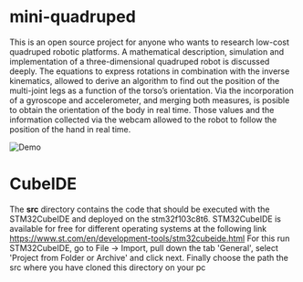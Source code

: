 # mini-quadruped

This is an open source project for anyone who wants to research low-cost quadruped robotic platforms. 
A mathematical description, simulation and implementation of a three-dimensional quadruped robot is discussed 
deeply. The equations to express rotations in combination with the inverse kinematics, allowed to 
derive an algorithm to find out the position of the multi-joint legs as a function of the torso’s orientation. 
Via the incorporation of a gyroscope and accelerometer, and merging both measures, is posible to obtain the orientation 
of the body in real time. Those values and the information collected via the webcam allowed to the robot to 
follow the position of the hand in real time.

   ![Demo](https://media.giphy.com/media/i7qEreajtPtJEAiz5Z/giphy-downsized-large.gif)

# CubeIDE

The **src** directory contains the code that should be executed with the STM32CubeIDE and deployed on the stm32f103c8t6. 
STM32CubeIDE is available for free for different operating systems at the following link https://www.st.com/en/development-tools/stm32cubeide.html
For this run STM32CubeIDE, go to File -> Import, pull down the tab 'General', select 'Project from Folder or Archive' and click next. 
Finally choose the path the src where you have cloned this directory on your pc
